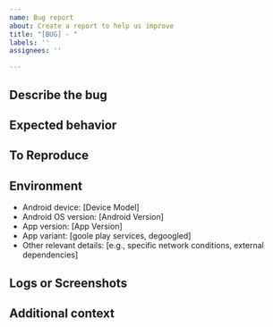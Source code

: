 ```yaml
---
name: Bug report
about: Create a report to help us improve
title: "[BUG] - "
labels: ''
assignees: ''

---
```


## Describe the bug
<!-- A clear and concise description of what the bug is. -->

## Expected behavior
<!-- A clear and concise description of what you expected to happen. -->

## To Reproduce
<!--
Outline the steps required to reproduce the bug, including any specific actions, inputs, or conditions:
1. Go to '...'
2. Click on '....'
3. Scroll down to '....'
4. See error
-->

## Environment
 - Android device: [Device Model]
 - Android OS version: [Android Version]
 - App version: [App Version]
 - App variant: [goole play services, degoogled]
 - Other relevant details: [e.g., specific network conditions, external dependencies]

## Logs or Screenshots
<!-- If applicable, add screenshots to help explain your problem. -->

## Additional context
<!-- Add any other context about the problem here. -->
